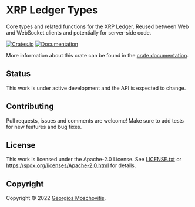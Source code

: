 # XRP Ledger Types

Core types and related functions for the XRP Ledger. Reused between Web and
WebSocket clients and potentially for server-side code.

[![Crates.io](https://img.shields.io/crates/v/xrpl_types)](https://crates.io/crates/xrpl_types)
[![Documentation](https://docs.rs/xrpl_types/badge.svg)](https://docs.rs/xrpl_types)

More information about this crate can be found in the [crate documentation][docs].

## Status

This work is under active development and the API is expected to change.

## Contributing

Pull requests, issues and comments are welcome! Make sure to add tests for new features and bug fixes.

## License

This work is licensed under the Apache-2.0 License. See [LICENSE.txt](LICENSE.txt) or <https://spdx.org/licenses/Apache-2.0.html> for details.

## Copyright

Copyright © 2022 [Georgios Moschovitis](https://gmosx.ninja).

[docs]: https://docs.rs/xrpl_types
